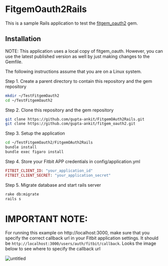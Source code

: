 # FitgemOauth2Rails

This is a sample Rails application to test the [fitgem_oauth2](https://github.com/gupta-ankit/fitgem_oauth2) gem.

## Installation
NOTE: This application uses a local copy of fitgem_oauth. However, you can use the latest published version as well by just making changes to the Gemfile.

The following instructions assume that you are on a Linux system.

Step 1. Create a parent directory to contain this repository and the gem repository
```bash
mkdir ~/TestFitgemOauth2
cd ~/TestFitgemOauth2
```
Step 2. Clone this repository and the gem repository
```bash
git clone https://github.com/gupta-ankit/FitgemOAuth2Rails.git
git clone https://github.com/gupta-ankit/fitgem_oauth2.git
```

Step 3. Setup the application
```bash
cd ~/TestFitgemOauth2/FitgemOAuth2Rails
bundle install
bundle exec figaro install
```

Step 4. Store your Fitbit APP credentials in config/application.yml
```ruby
FITBIT_CLIENT_ID: "your_application_id"
FITBIT_CLIENT_SECRET: "your_application_secret"
```

Step 5. Migrate database and start rails server
```bash
rake db:migrate
rails s
```

# IMPORTANT NOTE:

For running this example on http://localhost:3000, make sure that you specify the correct callback url in your Fitbit application settings. It should be `http://localhost:3000/users/auth/fitbit/callback`. Looks the image below to see where to specify the callback url

![untitled](https://cloud.githubusercontent.com/assets/931331/14274522/b9cbcfe8-fac6-11e5-977f-34fcd650a720.png)
